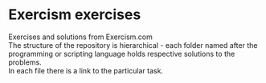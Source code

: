 # Exercism exercises
Exercises and solutions from Exercism.com
<br>
The structure of the repository is hierarchical - each folder named after the programming or scripting language holds respective solutions to the problems.
<br>
In each file there is a link to the particular task.
